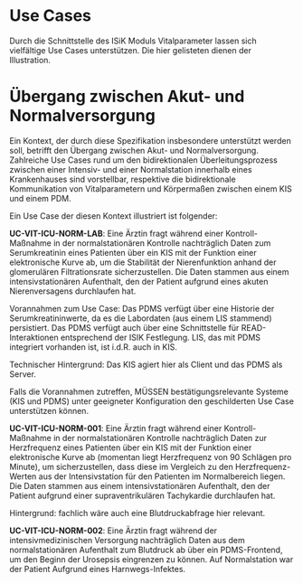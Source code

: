 # Use Cases

Durch die Schnittstelle des ISiK Moduls Vitalparameter lassen sich vielfältige Use Cases unterstützen.
Die hier gelisteten dienen der Illustration.

# Übergang zwischen Akut- und Normalversorgung
Ein Kontext, der durch diese Spezifikation insbesondere unterstützt werden soll, betrifft den
Übergang zwischen Akut- und Normalversorgung. Zahlreiche Use Cases rund um den bidirektionalen Überleitungsprozess zwischen einer Intensiv- und einer Normalstation innerhalb eines Krankenhauses sind vorstellbar, respektive die bidirektionale Kommunikation von Vitalparametern und Körpermaßen zwischen einem KIS und einem PDM.

Ein Use Case der diesen Kontext illustriert ist folgender:

**UC-VIT-ICU-NORM-LAB**: Eine Ärztin fragt während einer Kontroll-Maßnahme in der normalstationären Kontrolle nachträglich Daten zum Serumkreatinin eines Patienten über ein KIS mit der Funktion einer elektronische Kurve ab, um die Stabilität der Nierenfunktion anhand der glomerulären Filtrationsrate sicherzustellen. Die Daten stammen aus einem intensivstationären Aufenthalt, den der Patient aufgrund eines akuten Nierenversagens durchlaufen hat.

Vorannahmen zum Use Case: Das PDMS verfügt über eine Historie der Serumkreatininwerte, da es die Labordaten (aus einem LIS stammend) persistiert. Das PDMS verfügt auch über eine Schnittstelle für READ-Interaktionen entsprechend der ISIK Festlegung. LIS, das mit PDMS integriert vorhanden ist, ist i.d.R. auch in KIS.

Technischer Hintergrund: Das KIS agiert hier als Client und das PDMS als Server.

Falls die Vorannahmen zutreffen, MÜSSEN bestätigungsrelevante Systeme (KIS und PDMS) unter geeigneter Konfiguration den geschilderten Use Case unterstützen können.

**UC-VIT-ICU-NORM-001**: Eine Ärztin fragt während einer Kontroll-Maßnahme in der normalstationären Kontrolle nachträglich Daten zur Herzfrequenz eines Patienten über ein KIS mit der Funktion einer elektronische Kurve ab (momentan liegt Herzfrequenz von 90 Schlägen pro Minute), um sicherzustellen, dass diese im Vergleich zu den Herzfrequenz-Werten aus der Intensivstation für den Patienten im Normalbereich liegen. Die Daten stammen aus einem intensivstationären Aufenthalt, den der Patient aufgrund einer supraventrikulären Tachykardie durchlaufen hat.

Hintergrund: fachlich wäre auch eine Blutdruckabfrage hier relevant.

**UC-VIT-ICU-NORM-002**: Eine Ärztin fragt während der intensivmedizinischen Versorgung nachträglich Daten aus dem normalstationären Aufenthalt zum Blutdruck ab über ein PDMS-Frontend, um den Beginn der Urosepsis eingrenzen zu können. Auf Normalstation war der Patient Aufgrund eines Harnwegs-Infektes.

